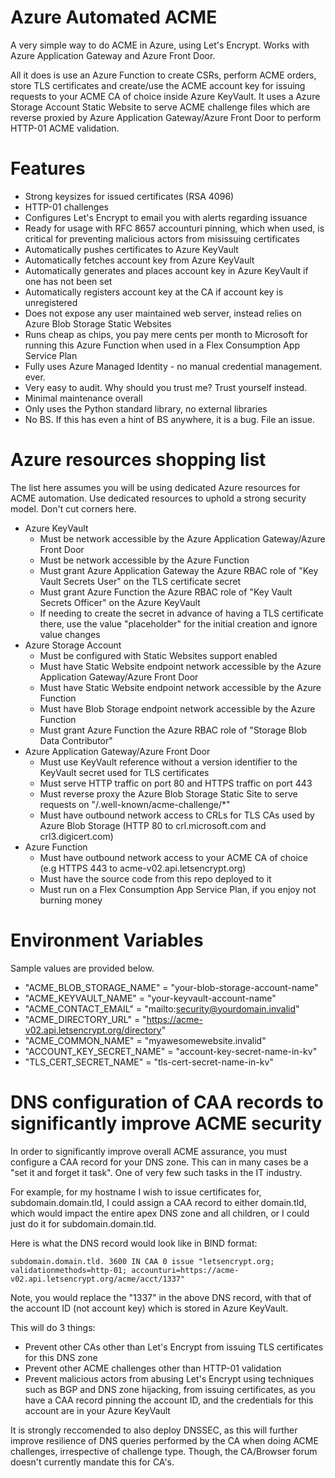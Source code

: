 # Azure Automated ACME

A very simple way to do ACME in Azure, using Let's Encrypt. Works with Azure Application Gateway and Azure Front Door. 

All it does is use an Azure Function to create CSRs, perform ACME orders, store TLS certificates and create/use the ACME account key for issuing requests to your ACME CA of choice inside Azure KeyVault. It uses a Azure Storage Account Static Website to serve ACME challenge files which are reverse proxied by Azure Application Gateway/Azure Front Door to perform HTTP-01 ACME validation.

# Features

- Strong keysizes for issued certificates (RSA 4096)
- HTTP-01 challenges
- Configures Let's Encrypt to email you with alerts regarding issuance
- Ready for usage with RFC 8657 accounturi pinning, which when used, is critical for preventing malicious actors from misissuing certificates
- Automatically pushes certificates to Azure KeyVault
- Automatically fetches account key from Azure KeyVault
- Automatically generates and places account key in Azure KeyVault if one has not been set
- Automatically registers account key at the CA if account key is unregistered
- Does not expose any user maintained web server, instead relies on Azure Blob Storage Static Websites
- Runs cheap as chips, you pay mere cents per month to Microsoft for running this Azure Function when used in a Flex Consumption App Service Plan
- Fully uses Azure Managed Identity - no manual credential management. ever.
- Very easy to audit. Why should you trust me? Trust yourself instead.
- Minimal maintenance overall
- Only uses the Python standard library, no external libraries
- No BS. If this has even a hint of BS anywhere, it is a bug. File an issue.

# Azure resources shopping list

The list here assumes you will be using dedicated Azure resources for ACME automation. Use dedicated resources to uphold a strong security model. Don't cut corners here.

- Azure KeyVault
   - Must be network accessible by the Azure Application Gateway/Azure Front Door
   - Must be network accessible by the Azure Function
   - Must grant Azure Application Gateway the Azure RBAC role of "Key Vault Secrets User" on the TLS certificate secret
   - Must grant Azure Function the Azure RBAC role of "Key Vault Secrets Officer" on the Azure KeyVault
   - If needing to create the secret in advance of having a TLS certificate there, use the value "placeholder" for the initial creation and ignore value changes
- Azure Storage Account
   - Must be configured with Static Websites support enabled
   - Must have Static Website endpoint network accessible by the Azure Application Gateway/Azure Front Door
   - Must have Static Website endpoint network accessible by the Azure Function
   - Must have Blob Storage endpoint network accessible by the Azure Function
   - Must grant Azure Function the Azure RBAC role of "Storage Blob Data Contributor"
- Azure Application Gateway/Azure Front Door
   - Must use KeyVault reference without a version identifier to the KeyVault secret used for TLS certificates
   - Must serve HTTP traffic on port 80 and HTTPS traffic on port 443
   - Must reverse proxy the Azure Blob Storage Static Site to serve requests on "/.well-known/acme-challenge/*"
   - Must have outbound network access to CRLs for TLS CAs used by Azure Blob Storage (HTTP 80 to crl.microsoft.com and crl3.digicert.com)
- Azure Function
   - Must have outbound network access to your ACME CA of choice (e.g HTTPS 443 to acme-v02.api.letsencrypt.org)
   - Must have the source code from this repo deployed to it
   - Must run on a Flex Consumption App Service Plan, if you enjoy not burning money

# Environment Variables

Sample values are provided below.

- "ACME_BLOB_STORAGE_NAME"   = "your-blob-storage-account-name"
- "ACME_KEYVAULT_NAME"       = "your-keyvault-account-name"
- "ACME_CONTACT_EMAIL"       = "mailto:security@yourdomain.invalid"
- "ACME_DIRECTORY_URL"       = "https://acme-v02.api.letsencrypt.org/directory"
- "ACME_COMMON_NAME"         = "myawesomewebsite.invalid"
- "ACCOUNT_KEY_SECRET_NAME"  = "account-key-secret-name-in-kv"
- "TLS_CERT_SECRET_NAME"     = "tls-cert-secret-name-in-kv"

# DNS configuration of CAA records to significantly improve ACME security

In order to significantly improve overall ACME assurance, you must configure a CAA record for your DNS zone. This can in many cases be a "set it and forget it task". One of very few such tasks in the IT industry.

For example, for my hostname I wish to issue certificates for, subdomain.domain.tld, I could assign a CAA record to either domain.tld, which would impact the entire apex DNS zone and all children, or I could just do it for subdomain.domain.tld.

Here is what the DNS record would look like in BIND format:

```subdomain.domain.tld. 3600 IN CAA 0 issue "letsencrypt.org; validationmethods=http-01; accounturi=https://acme-v02.api.letsencrypt.org/acme/acct/1337"```

Note, you would replace the "1337" in the above DNS record, with that of the account ID (not account key) which is stored in Azure KeyVault.

This will do 3 things:

- Prevent other CAs other than Let's Encrypt from issuing TLS certificates for this DNS zone
- Prevent other ACME challenges other than HTTP-01 validation
- Prevent malicious actors from abusing Let's Encrypt using techniques such as BGP and DNS zone hijacking, from issuing certificates, as you have a CAA record pinning the account ID, and the credentials for this account are in your Azure KeyVault

It is strongly reccomended to also deploy DNSSEC, as this will further improve resilience of DNS queries performed by the CA when doing ACME challenges, irrespective of challenge type. Though, the CA/Browser forum doesn't currently mandate this for CA's.
